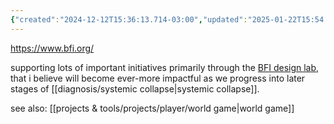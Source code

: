 ```yaml
---
{"created":"2024-12-12T15:36:13.714-03:00","updated":"2025-01-22T15:54:27.916-03:00","aliases":["buckminster fuller"],"tags":["organization","design","regeneration","systemsdesign","civilizationdesign","🌱"],"notestage":["🌱"],"relevancescore":96,"dg-publish":true,"permalink":"/initiatives-orgs-and-communities/design/buckminster-fuller-institute/","dgPassFrontmatter":true}
---
```


https://www.bfi.org/

supporting lots of important initiatives primarily through the [BFI design lab](https://www.bfi.org/programs/bfi-design-lab/), that i believe will become ever-more impactful as we progress into later stages of [[diagnosis/systemic collapse\|systemic collapse]].

see also: [[projects & tools/projects/player/world game\|world game]]